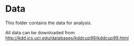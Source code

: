 # Data 

This folder contains the data for analysis. 

All data can be downloaded from http://kdd.ics.uci.edu/databases/kddcup99/kddcup99.html